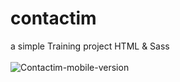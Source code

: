 # contactim
a simple Training project HTML &amp; Sass<br><br>
![Contactim-mobile-version](https://i.ibb.co/4892jxW/for-git-hub.jpg)

